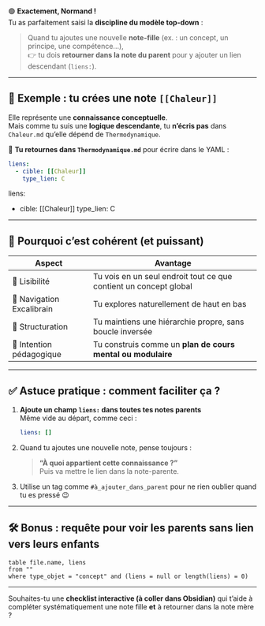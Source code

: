 


🟢 **Exactement, Normand !**  
Tu as parfaitement saisi la **discipline du modèle top-down** :

> Quand tu ajoutes une nouvelle **note-fille** (ex. : un concept, un principe, une compétence...),  
> 👉 tu dois **retourner dans la note du parent** pour y ajouter un lien descendant (`liens:`).

---

## 🧱 Exemple : tu crées une note `[[Chaleur]]`

Elle représente une **connaissance conceptuelle**.  
Mais comme tu suis une **logique descendante**, tu **n’écris pas** dans `Chaleur.md` qu’elle dépend de `Thermodynamique`.

🔁 **Tu retournes dans `Thermodynamique.md`** pour écrire dans le YAML :

```yaml
liens:
  - cible: [[Chaleur]]
    type_lien: C
```
liens:
  - cible: [[Chaleur]]
    type_lien: C

---

## 🧠 Pourquoi c’est cohérent (et puissant)

|Aspect|Avantage|
|---|---|
|🔎 Lisibilité|Tu vois en un seul endroit tout ce que contient un concept global|
|🧭 Navigation Excalibrain|Tu explores naturellement de haut en bas|
|🧩 Structuration|Tu maintiens une hiérarchie propre, sans boucle inversée|
|💬 Intention pédagogique|Tu construis comme un **plan de cours mental ou modulaire**|

---

## ✅ Astuce pratique : comment faciliter ça ?

1. **Ajoute un champ `liens:` dans toutes tes notes parents**  
    Même vide au départ, comme ceci :
    
    ```yaml
    liens: []
    ```
    
2. Quand tu ajoutes une nouvelle note, pense toujours :
    
    > **“À quoi appartient cette connaissance ?”**  
    > Puis va mettre le lien dans la note-parente.
    
3. Utilise un tag comme `#à_ajouter_dans_parent` pour ne rien oublier quand tu es pressé 😉
    

---

## 🛠️ Bonus : requête pour voir les parents sans lien vers leurs enfants

```dataview
table file.name, liens
from ""
where type_objet = "concept" and (liens = null or length(liens) = 0)
```

---

Souhaites-tu une **checklist interactive (à coller dans Obsidian)** qui t’aide à compléter systématiquement une note fille **et** à retourner dans la note mère ?